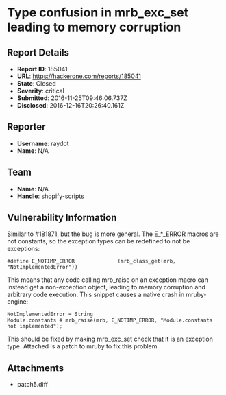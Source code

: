 # Type confusion in mrb_exc_set leading to memory corruption

## Report Details
- **Report ID**: 185041
- **URL**: https://hackerone.com/reports/185041
- **State**: Closed
- **Severity**: critical
- **Submitted**: 2016-11-25T09:46:06.737Z
- **Disclosed**: 2016-12-16T20:26:40.161Z

## Reporter
- **Username**: raydot
- **Name**: N/A

## Team
- **Name**: N/A
- **Handle**: shopify-scripts

## Vulnerability Information
Similar to #181871, but the bug is more general. The E_*_ERROR macros are not constants, so the exception types can be redefined to not be exceptions:

    #define E_NOTIMP_ERROR              (mrb_class_get(mrb, "NotImplementedError"))

This means that any code calling mrb_raise on an exception macro can instead get a non-exception object, leading to memory corruption and arbitrary code execution. This snippet causes a native crash in mruby-engine:

    NotImplementedError = String
    Module.constants # mrb_raise(mrb, E_NOTIMP_ERROR, "Module.constants not implemented");

This should be fixed by making mrb_exc_set check that it is an exception type. Attached is a patch to mruby to fix this problem.


## Attachments
- patch5.diff
